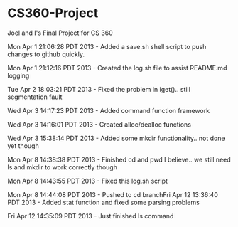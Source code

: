 CS360-Project
=============

Joel and I's Final Project for CS 360

Mon Apr  1 21:06:28 PDT 2013 - Added a save.sh shell script to push changes to github quickly.

Mon Apr  1 21:12:16 PDT 2013 - Created the log.sh file to assist README.md logging

Tue Apr  2 18:03:21 PDT 2013 - Fixed the problem in iget().. still segmentation fault

Wed Apr  3 14:17:23 PDT 2013 - Added command function framework

Wed Apr  3 14:16:01 PDT 2013 - Created alloc/dealloc functions

Wed Apr  3 15:38:14 PDT 2013 - Added some mkdir functionality.. not done yet though

Mon Apr  8 14:38:38 PDT 2013 - Finished cd and pwd I believe.. we still need ls and mkdir to work correctly though

Mon Apr  8 14:43:55 PDT 2013 - Fixed this log.sh script

Mon Apr  8 14:44:08 PDT 2013 - Pushed to cd branchFri Apr 12 13:36:40 PDT 2013 - Added stat function and fixed some parsing problems

Fri Apr 12 14:35:09 PDT 2013 - Just finished ls command

